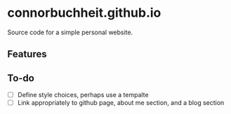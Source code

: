 # connorbuchheit.github.io

Source code for a simple personal website.

## Features

## To-do

- [ ] Define style choices, perhaps use a tempalte
- [ ] Link appropriately to github page, about me section, and a blog section 
